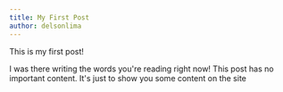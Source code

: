 ```yaml
---
title: My First Post
author: delsonlima
---
```


This is my first post!

I was there writing the words you're reading right now!
This post has no important content.
It's just to show you some content on the site
